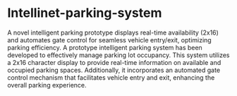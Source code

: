 # Intellinet-parking-system
 A novel intelligent parking prototype displays real-time availability (2x16) and automates gate control for seamless vehicle entry/exit, optimizing parking efficiency.
A prototype intelligent parking system has been developed to effectively manage parking lot occupancy. This system utilizes a 2x16 character display to provide real-time information on available and occupied parking spaces. Additionally, it incorporates an automated gate control mechanism that facilitates vehicle entry and exit, enhancing the overall parking experience.
